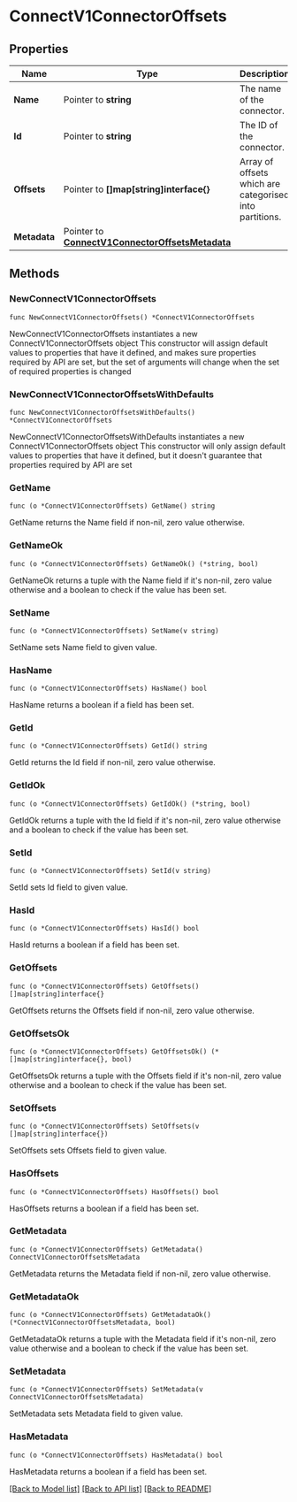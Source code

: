 # ConnectV1ConnectorOffsets

## Properties

Name | Type | Description | Notes
------------ | ------------- | ------------- | -------------
**Name** | Pointer to **string** | The name of the connector. | [optional] 
**Id** | Pointer to **string** | The ID of the connector. | [optional] 
**Offsets** | Pointer to **[]map[string]interface{}** | Array of offsets which are categorised into partitions. | [optional] 
**Metadata** | Pointer to [**ConnectV1ConnectorOffsetsMetadata**](ConnectV1ConnectorOffsetsMetadata.md) |  | [optional] 

## Methods

### NewConnectV1ConnectorOffsets

`func NewConnectV1ConnectorOffsets() *ConnectV1ConnectorOffsets`

NewConnectV1ConnectorOffsets instantiates a new ConnectV1ConnectorOffsets object
This constructor will assign default values to properties that have it defined,
and makes sure properties required by API are set, but the set of arguments
will change when the set of required properties is changed

### NewConnectV1ConnectorOffsetsWithDefaults

`func NewConnectV1ConnectorOffsetsWithDefaults() *ConnectV1ConnectorOffsets`

NewConnectV1ConnectorOffsetsWithDefaults instantiates a new ConnectV1ConnectorOffsets object
This constructor will only assign default values to properties that have it defined,
but it doesn't guarantee that properties required by API are set

### GetName

`func (o *ConnectV1ConnectorOffsets) GetName() string`

GetName returns the Name field if non-nil, zero value otherwise.

### GetNameOk

`func (o *ConnectV1ConnectorOffsets) GetNameOk() (*string, bool)`

GetNameOk returns a tuple with the Name field if it's non-nil, zero value otherwise
and a boolean to check if the value has been set.

### SetName

`func (o *ConnectV1ConnectorOffsets) SetName(v string)`

SetName sets Name field to given value.

### HasName

`func (o *ConnectV1ConnectorOffsets) HasName() bool`

HasName returns a boolean if a field has been set.

### GetId

`func (o *ConnectV1ConnectorOffsets) GetId() string`

GetId returns the Id field if non-nil, zero value otherwise.

### GetIdOk

`func (o *ConnectV1ConnectorOffsets) GetIdOk() (*string, bool)`

GetIdOk returns a tuple with the Id field if it's non-nil, zero value otherwise
and a boolean to check if the value has been set.

### SetId

`func (o *ConnectV1ConnectorOffsets) SetId(v string)`

SetId sets Id field to given value.

### HasId

`func (o *ConnectV1ConnectorOffsets) HasId() bool`

HasId returns a boolean if a field has been set.

### GetOffsets

`func (o *ConnectV1ConnectorOffsets) GetOffsets() []map[string]interface{}`

GetOffsets returns the Offsets field if non-nil, zero value otherwise.

### GetOffsetsOk

`func (o *ConnectV1ConnectorOffsets) GetOffsetsOk() (*[]map[string]interface{}, bool)`

GetOffsetsOk returns a tuple with the Offsets field if it's non-nil, zero value otherwise
and a boolean to check if the value has been set.

### SetOffsets

`func (o *ConnectV1ConnectorOffsets) SetOffsets(v []map[string]interface{})`

SetOffsets sets Offsets field to given value.

### HasOffsets

`func (o *ConnectV1ConnectorOffsets) HasOffsets() bool`

HasOffsets returns a boolean if a field has been set.

### GetMetadata

`func (o *ConnectV1ConnectorOffsets) GetMetadata() ConnectV1ConnectorOffsetsMetadata`

GetMetadata returns the Metadata field if non-nil, zero value otherwise.

### GetMetadataOk

`func (o *ConnectV1ConnectorOffsets) GetMetadataOk() (*ConnectV1ConnectorOffsetsMetadata, bool)`

GetMetadataOk returns a tuple with the Metadata field if it's non-nil, zero value otherwise
and a boolean to check if the value has been set.

### SetMetadata

`func (o *ConnectV1ConnectorOffsets) SetMetadata(v ConnectV1ConnectorOffsetsMetadata)`

SetMetadata sets Metadata field to given value.

### HasMetadata

`func (o *ConnectV1ConnectorOffsets) HasMetadata() bool`

HasMetadata returns a boolean if a field has been set.


[[Back to Model list]](../README.md#documentation-for-models) [[Back to API list]](../README.md#documentation-for-api-endpoints) [[Back to README]](../README.md)


